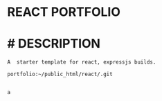 # REACT PORTFOLIO

# # DESCRIPTION
    A  starter template for react, expressjs builds.

    portfolio:~/public_html/react/.git


    a